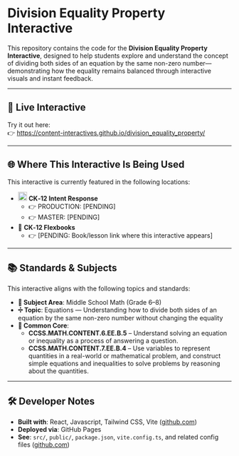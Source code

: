 # Division Equality Property Interactive

This repository contains the code for the **Division Equality Property Interactive**, designed to help students explore and understand the concept of dividing both sides of an equation by the same non-zero number—demonstrating how the equality remains balanced through interactive visuals and instant feedback.

---

## 🔗 Live Interactive

Try it out here:  
👉 https://content-interactives.github.io/division_equality_property/

---

## 🌐 Where This Interactive Is Being Used

This interactive is currently featured in the following locations:

- <img width="20" height="20" alt="image" src="https://github.com/user-attachments/assets/5d12571f-8e12-4441-98ab-c0bc94069a96" /> **CK‑12 Intent Response**  
  - 👉 PRODUCTION: [PENDING]  
  - 👉 MASTER: [PENDING]
- 📘 **CK‑12 Flexbooks**  
  - 👉 [PENDING: Book/lesson link where this interactive appears]

---

## 📚 Standards & Subjects

This interactive aligns with the following topics and standards:

- **📂 Subject Area**: Middle School Math (Grade 6–8)  
- **➗ Topic**: Equations — Understanding how to divide both sides of an equation by the same non-zero number without changing the equality  
- **📏 Common Core**:  
  - **CCSS.MATH.CONTENT.6.EE.B.5** – Understand solving an equation or inequality as a process of answering a question.  
  - **CCSS.MATH.CONTENT.7.EE.B.4** – Use variables to represent quantities in a real-world or mathematical problem, and construct simple equations and inequalities to solve problems by reasoning about the quantities.

---

## 🛠️ Developer Notes

- **Built with**: React, Javascript, Tailwind CSS, Vite ([github.com](https://github.com/Content-Interactives/division_equality_property))  
- **Deployed via**: GitHub Pages  
- **See**: `src/`, `public/`, `package.json`, `vite.config.ts`, and related config files ([github.com](https://github.com/Content-Interactives/division_equality_property))
